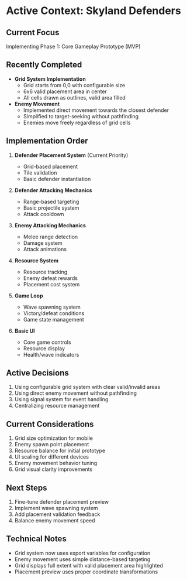 # Active Context: Skyland Defenders

## Current Focus
Implementing Phase 1: Core Gameplay Prototype (MVP)

## Recently Completed
- **Grid System Implementation**
    - Grid starts from 0,0 with configurable size
    - 6x6 valid placement area in center
    - All cells drawn as outlines, valid area filled
- **Enemy Movement**
    - Implemented direct movement towards the closest defender
    - Simplified to target-seeking without pathfinding
    - Enemies move freely regardless of grid cells

## Implementation Order
1. **Defender Placement System** (Current Priority)
    - Grid-based placement
    - Tile validation
    - Basic defender instantiation

2. **Defender Attacking Mechanics**
    - Range-based targeting
    - Basic projectile system
    - Attack cooldown

3. **Enemy Attacking Mechanics**
    - Melee range detection
    - Damage system
    - Attack animations

4. **Resource System**
    - Resource tracking
    - Enemy defeat rewards
    - Placement cost system

5. **Game Loop**
    - Wave spawning system
    - Victory/defeat conditions
    - Game state management

6. **Basic UI**
    - Core game controls
    - Resource display
    - Health/wave indicators

## Active Decisions
1. Using configurable grid system with clear valid/invalid areas
2. Using direct enemy movement without pathfinding
3. Using signal system for event handling
4. Centralizing resource management

## Current Considerations
1. Grid size optimization for mobile
2. Enemy spawn point placement
3. Resource balance for initial prototype
4. UI scaling for different devices
5. Enemy movement behavior tuning
6. Grid visual clarity improvements

## Next Steps
1. Fine-tune defender placement preview
2. Implement wave spawning system
3. Add placement validation feedback
4. Balance enemy movement speed

## Technical Notes
- Grid system now uses export variables for configuration
- Enemy movement uses simple distance-based targeting
- Grid displays full extent with valid placement area highlighted
- Placement preview uses proper coordinate transformations
